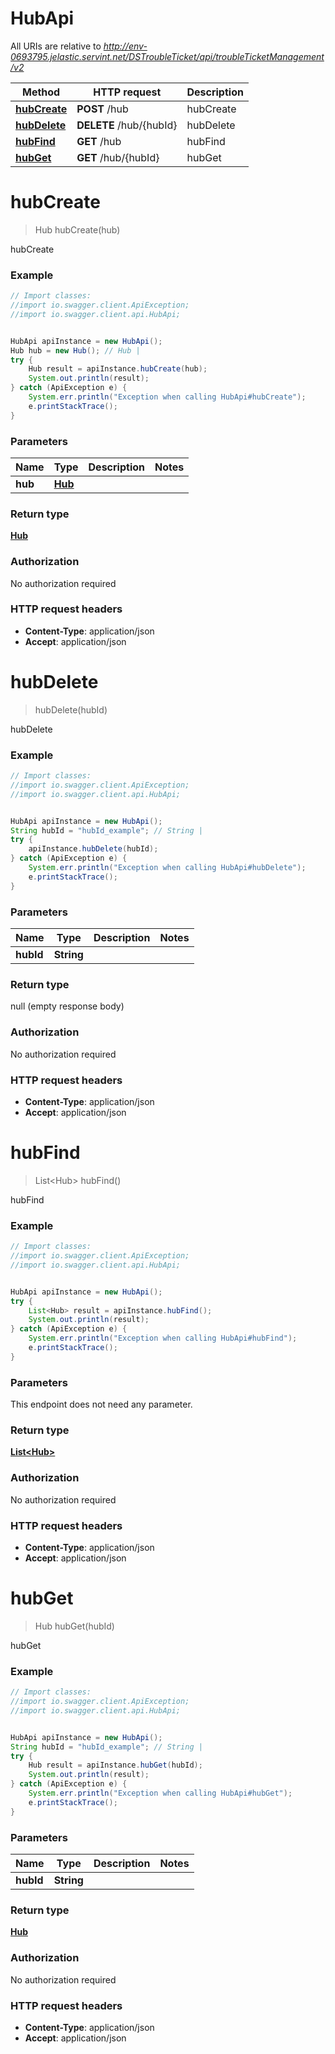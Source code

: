 # HubApi

All URIs are relative to *http://env-0693795.jelastic.servint.net/DSTroubleTicket/api/troubleTicketManagement/v2*

Method | HTTP request | Description
------------- | ------------- | -------------
[**hubCreate**](HubApi.md#hubCreate) | **POST** /hub | hubCreate
[**hubDelete**](HubApi.md#hubDelete) | **DELETE** /hub/{hubId} | hubDelete
[**hubFind**](HubApi.md#hubFind) | **GET** /hub | hubFind
[**hubGet**](HubApi.md#hubGet) | **GET** /hub/{hubId} | hubGet


<a name="hubCreate"></a>
# **hubCreate**
> Hub hubCreate(hub)

hubCreate



### Example
```java
// Import classes:
//import io.swagger.client.ApiException;
//import io.swagger.client.api.HubApi;


HubApi apiInstance = new HubApi();
Hub hub = new Hub(); // Hub | 
try {
    Hub result = apiInstance.hubCreate(hub);
    System.out.println(result);
} catch (ApiException e) {
    System.err.println("Exception when calling HubApi#hubCreate");
    e.printStackTrace();
}
```

### Parameters

Name | Type | Description  | Notes
------------- | ------------- | ------------- | -------------
 **hub** | [**Hub**](Hub.md)|  |

### Return type

[**Hub**](Hub.md)

### Authorization

No authorization required

### HTTP request headers

 - **Content-Type**: application/json
 - **Accept**: application/json

<a name="hubDelete"></a>
# **hubDelete**
> hubDelete(hubId)

hubDelete



### Example
```java
// Import classes:
//import io.swagger.client.ApiException;
//import io.swagger.client.api.HubApi;


HubApi apiInstance = new HubApi();
String hubId = "hubId_example"; // String | 
try {
    apiInstance.hubDelete(hubId);
} catch (ApiException e) {
    System.err.println("Exception when calling HubApi#hubDelete");
    e.printStackTrace();
}
```

### Parameters

Name | Type | Description  | Notes
------------- | ------------- | ------------- | -------------
 **hubId** | **String**|  |

### Return type

null (empty response body)

### Authorization

No authorization required

### HTTP request headers

 - **Content-Type**: application/json
 - **Accept**: application/json

<a name="hubFind"></a>
# **hubFind**
> List&lt;Hub&gt; hubFind()

hubFind



### Example
```java
// Import classes:
//import io.swagger.client.ApiException;
//import io.swagger.client.api.HubApi;


HubApi apiInstance = new HubApi();
try {
    List<Hub> result = apiInstance.hubFind();
    System.out.println(result);
} catch (ApiException e) {
    System.err.println("Exception when calling HubApi#hubFind");
    e.printStackTrace();
}
```

### Parameters
This endpoint does not need any parameter.

### Return type

[**List&lt;Hub&gt;**](Hub.md)

### Authorization

No authorization required

### HTTP request headers

 - **Content-Type**: application/json
 - **Accept**: application/json

<a name="hubGet"></a>
# **hubGet**
> Hub hubGet(hubId)

hubGet



### Example
```java
// Import classes:
//import io.swagger.client.ApiException;
//import io.swagger.client.api.HubApi;


HubApi apiInstance = new HubApi();
String hubId = "hubId_example"; // String | 
try {
    Hub result = apiInstance.hubGet(hubId);
    System.out.println(result);
} catch (ApiException e) {
    System.err.println("Exception when calling HubApi#hubGet");
    e.printStackTrace();
}
```

### Parameters

Name | Type | Description  | Notes
------------- | ------------- | ------------- | -------------
 **hubId** | **String**|  |

### Return type

[**Hub**](Hub.md)

### Authorization

No authorization required

### HTTP request headers

 - **Content-Type**: application/json
 - **Accept**: application/json


